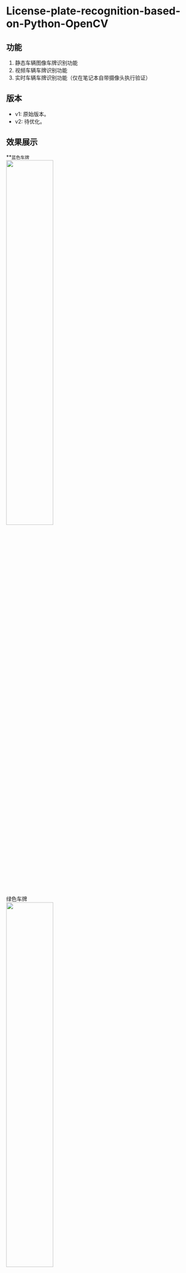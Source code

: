 # License-plate-recognition-based-on-Python-OpenCV

## 功能
1. 静态车辆图像车牌识别功能
2. 视频车辆车牌识别功能
3. 实时车辆车牌识别功能（仅在笔记本自带摄像头执行验证）

## 版本
+ v1: 原始版本。
+ v2: 待优化。


## 效果展示

**```蓝色车牌```<br />
<img src="https://jsd.cdn.zzko.cn/gh/Letget/License-plate-recognition-based-on-Python-OpenCV@master/display/blue.jpg" width="50%">

绿色车牌<br />
<img src="https://jsd.cdn.zzko.cn/gh/Letget/License-plate-recognition-based-on-Python-OpenCV@master/display/green.jpg" width="50%">

黄色车牌<br />
<img src="https://jsd.cdn.zzko.cn/gh/Letget/License-plate-recognition-based-on-Python-OpenCV@master/display/yellow.jpg" width="50%">


## 说明
本人毕业设计，可供参考学习，邮箱letgptten@gmail.com，商用或其他用途请私信谢谢！
